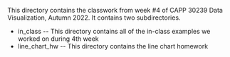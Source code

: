 This directory contains the classwork from week #4 of CAPP 30239 Data Visualization, Autumn 2022. It contains two subdirectories.

- in_class
-- This directory contains all of the in-class examples we worked on during 4th week
- line_chart_hw
-- This directory contains the line chart homework
